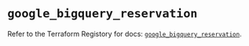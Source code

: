 # `google_bigquery_reservation`

Refer to the Terraform Registory for docs: [`google_bigquery_reservation`](https://registry.terraform.io/providers/hashicorp/google/4.76.0/docs/resources/bigquery_reservation).
